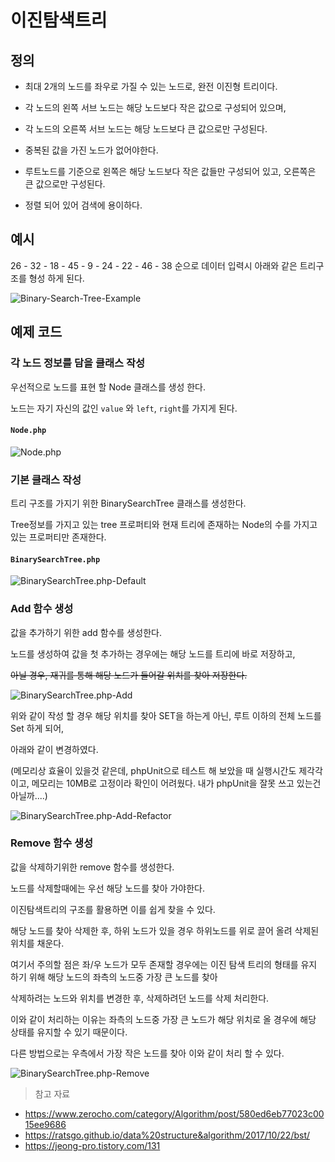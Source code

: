 # 이진탐색트리

## 정의
- 최대 2개의 노드를 좌우로 가질 수 있는 노드로,
완전 이진형 트리이다.

- 각 노드의 왼쪽 서브 노드는 해당 노드보다 작은 값으로 구성되어 있으며,

- 각 노드의 오른쪽 서브 노드는 해당 노드보다 큰 값으로만 구성된다.

- 중복된 값을 가진 노드가 없어야한다.

- 루트노드를 기준으로 왼쪽은 해당 노드보다 작은 값들만 구성되어 있고, 오른쪽은 큰 값으로만 구성된다.

- 정렬 되어 있어 검색에 용이하다.

## 예시

26 - 32 - 18 - 45 - 9 - 24 - 22 - 46 - 38 순으로 데이터 입력시 아래와 같은 트리구조를 형성 하게 된다.
 
![Binary-Search-Tree-Example](../Resources/BinarySearchTreeExample.png)


## 예제 코드

### 각 노드 정보를 담을 클래스 작성

우선적으로 노드를 표현 할 Node 클래스를 생성 한다.

노드는 자기 자신의 값인 `value` 와 `left`, `right`를 가지게 된다.

#### `Node.php`

![Node.php](../Resources/Node.php.png)

### 기본 클래스 작성

트리 구조를 가지기 위한 BinarySearchTree 클래스를 생성한다.

Tree정보를 가지고 있는 tree 프로퍼티와 현재 트리에 존재하는 Node의 수를 가지고 있는 프로퍼티만 존재한다.

#### `BinarySearchTree.php`

![BinarySearchTree.php-Default](../Resources/BinarySearchTree.php-Default.png)

### Add 함수 생성

값을 추가하기 위한 add 함수를 생성한다.

노드를 생성하여 값을 첫 추가하는 경우에는 해당 노드를 트리에 바로 저장하고,

~~아닐 경우, 재귀를 통해 해당 노드가 들어갈 위치를 찾아 저장한다.~~

![BinarySearchTree.php-Add](../Resources/BinarySearchTree.php-Add.png)

위와 같이 작성 할 경우 해당 위치를 찾아 SET을 하는게 아닌, 루트 이하의 전체 노드를 Set 하게 되어,

아래와 같이 변경하였다.

(메모리상 효율이 있을것 같은데, phpUnit으로 테스트 해 보았을 때
 실행시간도 제각각이고, 메모리는 10MB로 고정이라 확인이 어려웠다.
 내가 phpUnit을 잘못 쓰고 있는건 아닐까....)

![BinarySearchTree.php-Add-Refactor](../Resources/BinarySearchTree.php-Add-Refactor.png)

### Remove 함수 생성

값을 삭제하기위한 remove 함수를 생성한다.

노드를 삭제할때에는 우선 해당 노드를 찾아 가야한다.

이진탐색트리의 구조를 활용하면 이를 쉽게 찾을 수 있다.

해당 노드를 찾아 삭제한 후, 하위 노드가 있을 경우 하위노드를 위로 끌어 올려 삭제된 위치를 채운다.

여기서 주의할 점은 좌/우 노드가 모두 존재할 경우에는 이진 탐색 트리의 형태를 유지 하기 위해 해당 노드의 좌측의 노드중 가장 큰 노드를 찾아

삭제하려는 노드와 위치를 변경한 후, 삭제하려던 노드를 삭제 처리한다.

이와 같이 처리하는 이유는 좌측의 노드중 가장 큰 노드가 해당 위치로 올 경우에 해당 상태를 유지할 수 있기 때문이다.

다른 방법으로는 우측에서 가장 작은 노드를 찾아 이와 같이 처리 할 수 있다.

![BinarySearchTree.php-Remove](../Resources/BinarySearchTree.php-Remove.png)


> 참고 자료 
- https://www.zerocho.com/category/Algorithm/post/580ed6eb77023c0015ee9686
- https://ratsgo.github.io/data%20structure&algorithm/2017/10/22/bst/
- https://jeong-pro.tistory.com/131
